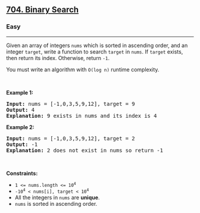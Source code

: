 <h2><a href="https://leetcode.com/problems/binary-search/">704. Binary Search</a></h2><h3>Easy</h3><hr><div style="user-select: auto;"><p style="user-select: auto;">Given an array of integers <code style="user-select: auto;">nums</code> which is sorted in ascending order, and an integer <code style="user-select: auto;">target</code>, write a function to search <code style="user-select: auto;">target</code> in <code style="user-select: auto;">nums</code>. If <code style="user-select: auto;">target</code> exists, then return its index. Otherwise, return <code style="user-select: auto;">-1</code>.</p>

<p style="user-select: auto;">You must write an algorithm with <code style="user-select: auto;">O(log n)</code> runtime complexity.</p>

<p style="user-select: auto;">&nbsp;</p>
<p style="user-select: auto;"><strong style="user-select: auto;">Example 1:</strong></p>

<pre style="user-select: auto;"><strong style="user-select: auto;">Input:</strong> nums = [-1,0,3,5,9,12], target = 9
<strong style="user-select: auto;">Output:</strong> 4
<strong style="user-select: auto;">Explanation:</strong> 9 exists in nums and its index is 4
</pre>

<p style="user-select: auto;"><strong style="user-select: auto;">Example 2:</strong></p>

<pre style="user-select: auto;"><strong style="user-select: auto;">Input:</strong> nums = [-1,0,3,5,9,12], target = 2
<strong style="user-select: auto;">Output:</strong> -1
<strong style="user-select: auto;">Explanation:</strong> 2 does not exist in nums so return -1
</pre>

<p style="user-select: auto;">&nbsp;</p>
<p style="user-select: auto;"><strong style="user-select: auto;">Constraints:</strong></p>

<ul style="user-select: auto;">
	<li style="user-select: auto;"><code style="user-select: auto;">1 &lt;= nums.length &lt;= 10<sup style="user-select: auto;">4</sup></code></li>
	<li style="user-select: auto;"><code style="user-select: auto;">-10<sup style="user-select: auto;">4</sup> &lt; nums[i], target &lt; 10<sup style="user-select: auto;">4</sup></code></li>
	<li style="user-select: auto;">All the integers in <code style="user-select: auto;">nums</code> are <strong style="user-select: auto;">unique</strong>.</li>
	<li style="user-select: auto;"><code style="user-select: auto;">nums</code> is sorted in ascending order.</li>
</ul>
</div>